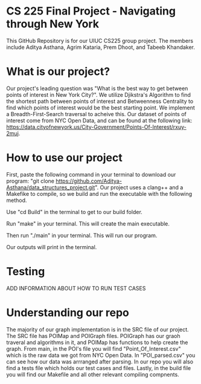 # CS 225 Final Project - Navigating through New York
This GitHub Repository is for our UIUC CS225 group project. The members include Aditya Asthana, Agrim Kataria, Prem Dhoot, and Tabeeb Khandaker.

# What is our project?
Our project's leading question was "What is the best way to get between points of interest in New York City?". We utilize Djikstra's Algorithm to find the shortest path between points of interest and Betweenness Centrality to find which points of interest would be the best starting point. We implement a Breadth-First-Search traversal to acheive this. Our dataset of points of interest come from NYC Open Data, and can be found at the following link: https://data.cityofnewyork.us/City-Government/Points-Of-Interest/rxuy-2muj.

# How to use our project
First, paste the following command in your terminal to download our program: "git clone https://github.com/Aditya-Asthana/data_structures_project.git".
Our project uses a clang++ and a Makefike to compile, so we build and run the executable with the following method.

Use "cd Build" in the terminal to get to our build folder.

Run "make" in your terminal. This will create the main executable.

Then run "./main" in your terminal. This will run our program.

Our outputs will print in the terminal.

# Testing

ADD INFORMATION ABOUT HOW TO RUN TEST CASES

# Understanding our repo

The majority of our graph implementation is in the SRC file of our project. The SRC file has POIMap and POIGraph files. POIGraph has our graoh traveral and algorithms in it, and POIMap has functions to help create the graph. From main, in the POI's file you will find "Point_Of_Interest.csv" which is the raw data we got from NYC Open Data. In "POI_parsed.csv" you can see how our data was arrranged after parsing. In our repo you will also find a tests file which holds our test cases and files. Lastly, in the build file you will find our Makefile and all other relevant compiling compnents.

